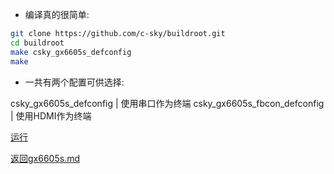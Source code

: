 * 编译真的很简单:

```bash
git clone https://github.com/c-sky/buildroot.git
cd buildroot
make csky_gx6605s_defconfig
make
```
* 一共有两个配置可供选择:

csky_gx6605s_defconfig | 使用串口作为终端
csky_gx6605s_fbcon_defconfig | 使用HDMI作为终端

[运行](quick-run.md)

[返回gx6605s.md](gx6605s.md)
